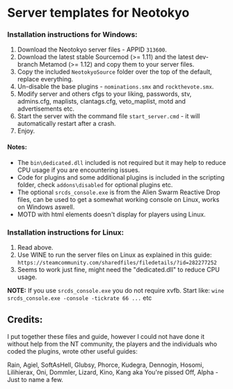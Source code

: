 # Server templates for Neotokyo  

### Installation instructions for Windows:

1. Download the Neotokyo server files - APPID `313600`.
2. Download the latest stable Sourcemod (>= 1.11) and the latest dev-branch Metamod (>= 1.12) and copy them to your server files.
3. Copy the included `NeotokyoSource` folder over the top of the default, replace everything.
4. Un-disable the base plugins - `nominations.smx` and `rockthevote.smx`.
5. Modify server and others cfgs to your liking, passwords, stv, admins.cfg, maplists, clantags.cfg, veto_maplist, motd and advertisements etc.
6. Start the server with the command file `start_server.cmd` - it will automatically restart after a crash.
7. Enjoy.

#### Notes:  

- The `bin\dedicated.dll` included is not required but it may help to reduce CPU usage if you are encountering issues.
- Code for plugins and some additional plugins is included in the scripting folder, check `addons\disabled` for optional plugins etc.
- The optional `srcds_console.exe` is from the Alien Swarm Reactive Drop files, can be used to get a somewhat working console on Linux, works on Windows aswell.
- MOTD with html elements doesn't display for players using Linux.  

### Installation instructions for Linux:   

1. Read above.
2. Use WINE to run the server files on Linux as explained in this guide:
`https://steamcommunity.com/sharedfiles/filedetails/?id=282277252`
3. Seems to work just fine, might need the "dedicated.dll" to reduce CPU usage.

**NOTE:** If you use `srcds_console.exe` you do not require xvfb. Start like: 
`wine srcds_console.exe -console -tickrate 66 ...` etc  

## Credits:   

I put together these files and guide, however I could not have done it without help from the NT community, the players and the individuals who coded the plugins, wrote other useful guides:  

Rain, Agiel, SoftAsHell, Glubsy, Phorce, Kudegra, Dennogin, Hosomi, Lilihierax, Oni, Dommler, Lizard, Kino, Kang aka You're pissed Off, Alpha - Just to name a few.
